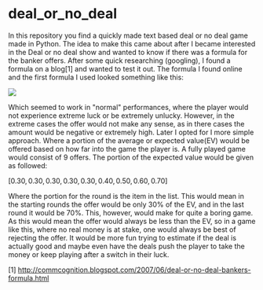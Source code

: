 # deal_or_no_deal
In this repository you find a quickly made text based deal or no deal game made in Python. The idea to make this came about after I became interested in the Deal or no deal show and wanted to know if there was a formula for the banker offers. After some quick researching (googling), I found a formula on a blog[1] and wanted to test it out. The formula I found online and the first formula I used looked something like this:

<img src="https://render.githubusercontent.com/render/math?math=12275.30 + 0.748E - 2714.71C - 0.04M + 0.000006986E^2 + 32.623C^2">

Which seemed to work in "normal" performances, where the player would not experience extreme luck or be extremely unlucky. However, in the extreme cases the offer would not make any sense, as in there cases the amount would be negative or extremely high. Later I opted for I more simple approach. Where a portion of the average or expected value(EV) would be offered based on how far into the game the player is. A fully played game would consist of 9 offers. The portion of the expected value would be given as followed:

$[0.30, 0.30, 0.30, 0.30, 0.30, 0.40, 0.50, 0.60, 0.70]$

Where the portion for the round is the item in the list. This would mean in the starting rounds the offer would be only 30% of the EV, and in the last round it would be 70%. This, however, would make for quite a boring game. As this would mean the offer would always be less than the EV, so in a game like this, where no real money is at stake, one would always be best of rejecting the offer. It would be more fun trying to estimate if the deal is actually good and maybe even have the deals push the player to take the money or keep playing after a switch in their luck.

[1] http://commcognition.blogspot.com/2007/06/deal-or-no-deal-bankers-formula.html
